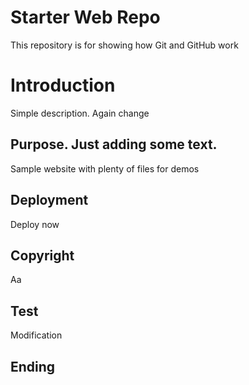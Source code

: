 # Starter Web Repo

This repository is for showing how Git and GitHub work

# Introduction

Simple description. Again change

## Purpose. Just adding some text.

Sample website with plenty of files for demos

## Deployment

Deploy now

## Copyright

Aa

## Test

Modification

## Ending
